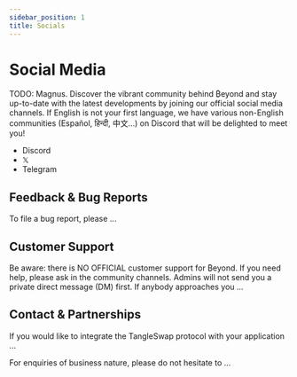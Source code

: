 ```yaml
---
sidebar_position: 1
title: Socials
---
```


# Social Media

TODO: Magnus. Discover the vibrant community behind ₿eyond and stay up-to-date with the latest developments by joining our official social media channels. If English is not your first language, we have various non-English communities (Español, हिन्दी, 中文...) on Discord that will be delighted to meet you!
- Discord
- 𝕏
- Telegram


## Feedback & Bug Reports

To file a bug report, please ...

## Customer Support

Be aware: there is NO OFFICIAL customer support for ₿eyond. If you need help, please ask in the community channels. Admins will not send you a private direct message (DM) first. If anybody approaches you ...

## Contact & Partnerships

If you would like to integrate the TangleSwap protocol with your application ...

For enquiries of business nature, please do not hesitate to ...
